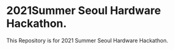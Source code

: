 # 2021Summer Seoul Hardware Hackathon.
This Repository is for 2021 Summer Seoul Hardware Hackathon.
